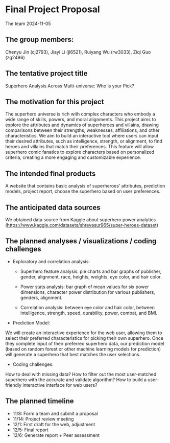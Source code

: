 Final Project Proposal
================
The team
2024-11-05

## The group members:

Chenyu Jin (cj2793), Jiayi Li (jl6521), Ruiyang Wu (rw3033), Ziqi Guo
(zg2486)

## The tentative project title

Superhero Analysis Across Multi-universe: Who is your Pick?

## The motivation for this project

The superhero universe is rich with complex characters who embody a wide
range of skills, powers, and moral alignments. This project aims to
explore the attributes and dynamics of superheroes and villains, drawing
comparisons between their strengths, weaknesses, affiliations, and other
characteristics. We aim to build an interactive tool where users can
input their desired attributes, such as intelligence, strength, or
alignment, to find heroes and villains that match their preferences.
This feature will allow superhero comic fanatics to explore characters
based on personalized criteria, creating a more engaging and
customizable experience.

## The intended final products

A website that contains basic analysis of superheroes’ attributes,
prediction models, project report, choose the superhero based on user
preferences.

## The anticipated data sources

We obtained data source from Kaggle about superhero power analytics
(<https://www.kaggle.com/datasets/shreyasur965/super-heroes-dataset>)

## The planned analyses / visualizations / coding challenges

- Exploratory and correlation analysis:

  - Superhero feature analysis: pie charts and bar graphs of publisher,
    gender, alignment, race, heights, weights, eye color, and hair
    color.

  - Power stats analysis: bar graph of mean values for six power
    dimensions, character power distribution for various publishers,
    genders, alignment.

  - Correlation analysis: between eye color and hair color, between
    intelligence, strength, speed, durability, power, combat, and BMI.

- Prediction Model:

We will create an interactive experience for the web user, allowing them
to select their preferred characteristics for picking their own
superhero. Once they complete input of their preferred superhero data,
our prediction model (based on random forest or other machine learning
models for prediction) will generate a superhero that best matches the
user selections.

- Coding challenges:

How to deal with missing data? How to filter out the most user-matched
superhero with the accurate and validate algorithm? How to build a
user-friendly interactive interface for web users?

## The planned timeline

- 11/8: Form a team and submit a proposal
- 11/14: Project review meeting
- 12/1: First draft for the web, adjustment
- 12/5: Final report
- 12/6: Generate report + Peer assessment
